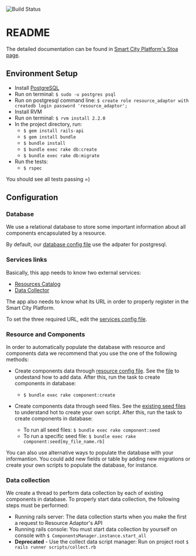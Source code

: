 ![Build Status](https://gitlab.com/smart-city-platform/resource-adaptor/badges/master/build.svg)

# README

The detailed documentation can be found in [Smart City Platform's Stoa page](https://social.stoa.usp.br/poo2016/forum-projeto-cidades-inteligentes/resource-adaptor).

## Environment Setup

* Install [PostgreSQL](https://www.postgresql.org/download/)
* Run on terminal: ```$ sudo -u postgres psql```
* Run on postgresql command line: ```$ create role resource_adaptor with createdb login password 'resource_adaptor';```
* Install RVM
* Run on terminal: ```$ rvm install 2.2.0```
* In the project directory, run:
  * ```$ gem install rails-api```
  * ```$ gem install bundle```
  * ```$ bundle install```
  * ```$ bundle exec rake db:create```
  * ```$ bundle exec rake db:migrate```
* Run the tests:
  * ```$ rspec```

You should see all tests passing =)

## Configuration

### Database

We use a relational database to store some important information about all components encapsulated by a resource.

By default, our [database config file](config/database.yml) use the adpater for postgresql.

### Services links

Basically, this app needs to know two external services:
* [Resources Catalog](https://gitlab.com/smart-city-platform/resources-catalog)
* [Data Collector](https://gitlab.com/smart-city-platform/data_collector)

The app also needs to know what its URL in order to properly register in the Smart City Platform.

To set the three required URL, edit the [services config file](config/services.yml).

### Resource and Components

In order to automatically populate the database with resource and components data we recommend that you use the one of the following methods:

* Create components data through [resource config file](config/resource.yml). See the [file](config/resource.yml) to undestand how to add data. After this, run the task to create components in database:

    * ```$ bundle exec rake component:create```

* Create components data through seed files. See the [existing seed files](lib/seeds/) to understand hot to create your own script. After this, run the task to create components in database:
    * To run all seed files: ```$ bundle exec rake component:seed```
    * To run a specific seed file: ```$ bundle exec rake component:seed[my_file_name.rb]```

You can also use alternative ways to populate the database with your informantion. You could add new fields or table by adding new migrations or create your own scripts to populate the database, for instance.

### Data collection

We create a thread to perform data collection by each of existing components in database. 
To properly start data collection, the following steps must be performed:

* Running rails server: The data collection starts when you make the first a request to Resource Adaptor's API
* Running rails console: You must start data collection by yourself on console with ```$ ComponentsManager.instance.start_all```
* **Deprecated** - Use the collect data script manager: Run on project root ```$ rails runner scripts/collect.rb```